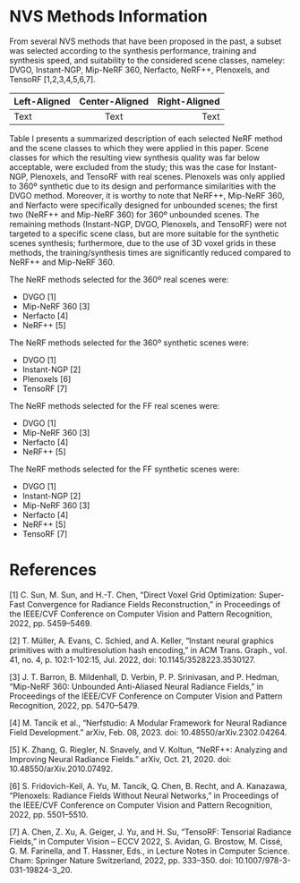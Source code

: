 # NVS Methods Information

From several NVS methods that have been proposed in the past, a subset was selected according to the synthesis performance, training and synthesis speed, and suitability to the considered scene classes, nameley: DVGO, Instant-NGP, Mip-NeRF 360, Nerfacto, NeRF++, Plenoxels, and TensoRF [1,2,3,4,5,6,7].

| Left-Aligned | Center-Aligned | Right-Aligned |
|:-------------|:--------------:|--------------:|
| Text         | Text           | Text          |

Table I presents a summarized description of each selected NeRF method and the scene classes to which they were applied in this paper. Scene classes for which the resulting view synthesis quality was far below acceptable, were excluded from the study; this was the case for Instant-NGP, Plenoxels, and TensoRF with real scenes. Plenoxels was only applied to 360º synthetic due to its design and performance similarities with the DVGO method. Moreover, it is worthy to note that NeRF++, Mip-NeRF 360, and Nerfacto were specifically designed for unbounded scenes; the first two (NeRF++ and Mip-NeRF 360) for 360º unbounded scenes. The remaining methods (Instant-NGP, DVGO, Plenoxels, and TensoRF) were not targeted to a specific scene class, but are more suitable for the synthetic scenes synthesis; furthermore, due to the use of 3D voxel grids in these methods, the training/synthesis times are significantly reduced compared to NeRF++ and Mip-NeRF 360.

The NeRF methods selected for the 360º real scenes were:
+ DVGO [1]
+ Mip-NeRF 360 [3]
+ Nerfacto [4]
+ NeRF++ [5] 

The NeRF methods selected for the 360º synthetic scenes were:
+ DVGO [1]
+ Instant-NGP [2]
+ Plenoxels [6]
+ TensoRF [7]

The NeRF methods selected for the FF real scenes were:
+ DVGO [1]
+ Mip-NeRF 360 [3]
+ Nerfacto [4]
+ NeRF++ [5] 

The NeRF methods selected for the FF synthetic scenes were:
+ DVGO [1]
+ Instant-NGP [2]
+ Mip-NeRF 360 [3]
+ Nerfacto [4]
+ NeRF++ [5] 
+ TensoRF [7]

# References

[1] C. Sun, M. Sun, and H.-T. Chen, “Direct Voxel Grid Optimization: Super-Fast Convergence for Radiance Fields Reconstruction,” in Proceedings of the IEEE/CVF Conference on Computer Vision and Pattern Recognition, 2022, pp. 5459–5469.

[2] T. Müller, A. Evans, C. Schied, and A. Keller, “Instant neural graphics primitives with a multiresolution hash encoding,” in ACM Trans. Graph., vol. 41, no. 4, p. 102:1-102:15, Jul. 2022, doi: 10.1145/3528223.3530127.

[3] J. T. Barron, B. Mildenhall, D. Verbin, P. P. Srinivasan, and P. Hedman, “Mip-NeRF 360: Unbounded Anti-Aliased Neural Radiance Fields,” in Proceedings of the IEEE/CVF Conference on Computer Vision and Pattern Recognition, 2022, pp. 5470–5479.

[4] M. Tancik et al., “Nerfstudio: A Modular Framework for Neural Radiance Field Development.” arXiv, Feb. 08, 2023. doi: 10.48550/arXiv.2302.04264.

[5] K. Zhang, G. Riegler, N. Snavely, and V. Koltun, “NeRF++: Analyzing and Improving Neural Radiance Fields.” arXiv, Oct. 21, 2020. doi: 10.48550/arXiv.2010.07492.

[6] S. Fridovich-Keil, A. Yu, M. Tancik, Q. Chen, B. Recht, and A. Kanazawa, “Plenoxels: Radiance Fields Without Neural Networks,” in Proceedings of the IEEE/CVF Conference on Computer Vision and Pattern Recognition, 2022, pp. 5501–5510.

[7] A. Chen, Z. Xu, A. Geiger, J. Yu, and H. Su, “TensoRF: Tensorial Radiance Fields,” in Computer Vision – ECCV 2022, S. Avidan, G. Brostow, M. Cissé, G. M. Farinella, and T. Hassner, Eds., in Lecture Notes in Computer Science. Cham: Springer Nature Switzerland, 2022, pp. 333–350. doi: 10.1007/978-3-031-19824-3_20.